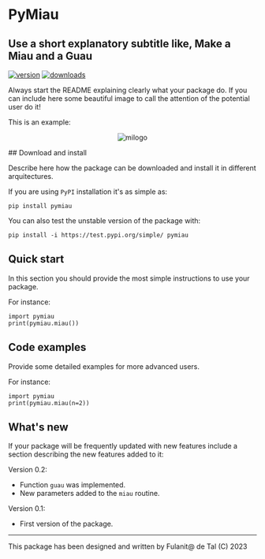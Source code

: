 # PyMiau
## Use a short explanatory subtitle like, Make a Miau and a Guau

<!-- This are visual tags that you may add to your package at the beginning with useful information on your package --> 
[![version](https://img.shields.io/pypi/v/pymiau?color=blue)](https://pypi.org/project/pymiau/)
[![downloads](https://img.shields.io/pypi/dw/pymiau)](https://pypi.org/project/pymiau/)

Always start the README explaining clearly what your package do.  If
you can include here some beautiful image to call the attention of the
potential user do it!

This is an example:

<p align="center"><img src="https://drive.google.com/uc?export=view&id=12WY5E_ImInwi-w0R0LFVG5AIJ5yp3_uL" alt="milogo"></p>
## Download and install

Describe here how the package can be downloaded and install it in
different arquitectures.

If you are using `PyPI` installation it's as simple as:

```
pip install pymiau
```

You can also test the unstable version of the package with:

```
pip install -i https://test.pypi.org/simple/ pymiau
```

## Quick start

In this section you should provide the most simple instructions to use
your package.

For instance:

```
import pymiau
print(pymiau.miau())
```

## Code examples

Provide some detailed examples for more advanced users.

For instance:

```
import pymiau
print(pymiau.miau(n=2))
```

## What's new

If your package will be frequently updated with new features include a
section describing the new features added to it:

Version 0.2:

- Function `guau` was implemented.
- New parameters added to the `miau` routine.

Version 0.1:

- First version of the package.

------------

This package has been designed and written by Fulanit@ de Tal (C) 2023
